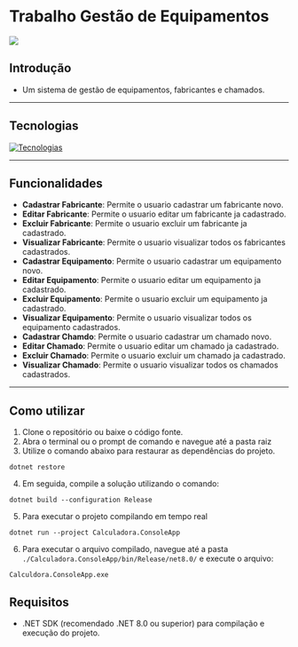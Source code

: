 # Trabalho Gestão de Equipamentos

![](https://i.imgur.com/ieLqGPw.gif)

## Introdução

- Um sistema de gestão de equipamentos, fabricantes e chamados.

---
## Tecnologias

[![Tecnologias](https://skillicons.dev/icons?i=git,github,cs,html,css,dotnet,visualstudio)](https://skillicons.dev)

---
## Funcionalidades
- **Cadastrar Fabricante**: Permite o usuario cadastrar um fabricante novo.
- **Editar Fabricante**: Permite o usuario editar um fabricante ja cadastrado.
- **Excluir Fabricante**: Permite o usuario excluir um fabricante ja cadastrado.
- **Visualizar Fabricante**: Permite o usuario visualizar todos os fabricantes cadastrados.
- **Cadastrar Equipamento**: Permite o usuario cadastrar um equipamento novo.
- **Editar Equipamento**: Permite o usuario editar um equipamento ja cadastrado.
- **Excluir Equipamento**: Permite o usuario excluir um equipamento ja cadastrado.
- **Visualizar Equipamento**: Permite o usuario visualizar todos os equipamento cadastrados.
- **Cadastrar Chamdo**: Permite o usuario cadastrar um chamado novo.
- **Editar Chamado**: Permite o usuario editar um chamado ja cadastrado.
- **Excluir Chamado**: Permite o usuario excluir um chamado ja cadastrado.
- **Visualizar Chamado**: Permite o usuario visualizar todos os chamados cadastrados.

---
## Como utilizar

1. Clone o repositório ou baixe o código fonte.
2. Abra o terminal ou o prompt de comando e navegue até a pasta raiz
3. Utilize o comando abaixo para restaurar as dependências do projeto.

```
dotnet restore
```

4. Em seguida, compile a solução utilizando o comando:
   
```
dotnet build --configuration Release
```

5. Para executar o projeto compilando em tempo real
   
```
dotnet run --project Calculadora.ConsoleApp
```

6. Para executar o arquivo compilado, navegue até a pasta `./Calculadora.ConsoleApp/bin/Release/net8.0/` e execute o arquivo:
   
```
Calculdora.ConsoleApp.exe
```

## Requisitos

- .NET SDK (recomendado .NET 8.0 ou superior) para compilação e execução do projeto.
